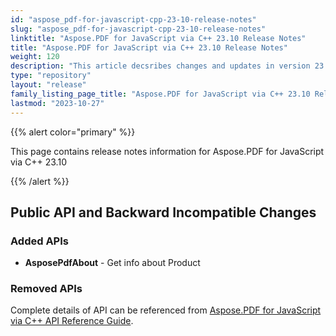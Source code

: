 ```yaml
---
id: "aspose_pdf-for-javascript-cpp-23-10-release-notes"
slug: "aspose_pdf-for-javascript-cpp-23-10-release-notes"
linktitle: "Aspose.PDF for JavaScript via C++ 23.10 Release Notes"
title: "Aspose.PDF for JavaScript via C++ 23.10 Release Notes"
weight: 120
description: "This article decsribes changes and updates in version 23.10 of Aspose.PDF for JavaScript via C++"
type: "repository"
layout: "release"
family_listing_page_title: "Aspose.PDF for JavaScript via C++ 23.10 Release Notes"
lastmod: "2023-10-27"
---
```


{{% alert color="primary" %}}

This page contains release notes information for Aspose.PDF for JavaScript via C++ 23.10

{{% /alert %}}

## Public API and Backward Incompatible Changes

### Added APIs

* **AsposePdfAbout** - Get info about Product

### Removed APIs

Complete details of API can be referenced from [Aspose.PDF for JavaScript via C++ API Reference Guide](https://reference.aspose.com/pdf/javascript-cpp/).